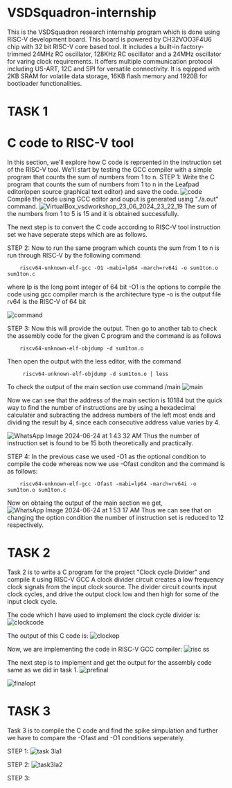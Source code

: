 # VSDSquadron-internship
This is the VSDSquadron research internship program which is done using RISC-V development board. This board is powered by CH32VOO3F4U6 chip with 32 bit RISC-V core based tool. It includes a built-in factory-trimmed 24MHz RC oscillator, 128KHz RC oscillator and a 24MHz oscillator for varing clock requirements. It offers multiple communication protocol including US-ART, 12C and SPI for versatile connectivity. It is eqipped with 2KB SRAM for volatile data storage, 16KB flash memory and 1920B for bootloader functionalities.
# TASK 1
# C code to RISC-V tool
In this section, we'll explore how C code is reprsented in the instruction set of the RISC-V tool. We'll start by testing the GCC compiler with a simple program that counts the sum of numbers from 1 to n.
STEP 1:
Write the C program that counts the sum of numbers from 1 to n in the Leafpad editor(open source graphical text editor) and save the code.
![code](https://github.com/Abinaya102/VSDSquadron-internship/assets/173627993/d5af9602-97e7-4516-8395-c12af510e131)
Compile the code using GCC editor and ouput is generated using "./a.out" command.
![VirtualBox_vsdworkshop_23_06_2024_23_22_19](https://github.com/Abinaya102/VSDSquadron-internship/assets/173627993/4025d860-66c0-4584-8072-3ee1d7a0e023)
The sum of the numbers from 1 to 5 is 15 and it is obtained successfully.

The next step is to convert the C code according to RISC-V tool instruction set we have seperate steps which are as follows.

STEP 2:
Now to run the same program which counts the sum from 1 to n is run through RISC-V by the following command:

        riscv64-unknown-elf-gcc -O1 -mabi=lp64 -march=rv64i -o sum1ton.o sum1ton.c
        
where lp is the long point integer of 64 bit
     -O1 is the options to compile the code using gcc compiler
     march is the architecture type
     -o is the output file
     rv64 is the RISC-V of 64 bit

![command](https://github.com/Abinaya102/VSDSquadron-internship/assets/173627993/f44df7ea-9a57-4b8f-b7b9-4009d214ada4)

STEP 3:
Now this will provide the output. Then go to another tab to check the assembly code for the given C program and the command is as follows

        riscv64-unknown-elf-objdump -d sum1ton.o
Then open the output with the less editor, with the command
        
         riscv64-unknown-elf-objdump -d sum1ton.o | less
To check the output of the main section use command /main
![main](https://github.com/Abinaya102/VSDSquadron-internship/assets/173627993/6fc70654-16fb-4422-8ef2-96cdd0cb30bc)

Now we can see that the address of the main section is 10184 but the quick way to find the number of instructions are by using a hexadecimal calculater and subracting the address numbers of the left most ends and dividing the result by 4, since each consecutive address value varies by 4.

![WhatsApp Image 2024-06-24 at 1 43 32 AM](https://github.com/Abinaya102/VSDSquadron-internship/assets/173627993/f3b985b6-4950-472b-b9b8-5db032e5ddd3)
Thus the number of instruction set is found to be 15 both theoretically and practically.

STEP 4:
In the previous case we used -O1 as the optional condition to compile the code whereas now we use -Ofast conditon and the command is as follows:

        riscv64-unknown-elf-gcc -Ofast -mabi=lp64 -march=rv64i -o sum1ton.o sum1ton.c
Now on obtaing the output of the main section we get,
![WhatsApp Image 2024-06-24 at 1 53 17 AM](https://github.com/Abinaya102/VSDSquadron-internship/assets/173627993/66aee74e-18db-42ff-bf17-6f653b467fda)
Thus we can see that on changing the option condition the number of instruction set is reduced to 12 respectively.

# TASK 2
Task 2 is to write a C program for the project "Clock cycle Divider" and compile it using RISC-V GCC
A clock divider circuit creates a low frequency clock signals from the input clock source. The divider circuit counts input clock cycles, and drive the output clock low and then high for some of the input clock cycle.

The code which I have used to implement the clock cycle divider is:
![clockcode](https://github.com/Abinaya102/VSDSquadron-internship/assets/173627993/01443400-7e7c-4dd6-93fa-29767bd907c9)

The output of this C code is:
![clockop](https://github.com/Abinaya102/VSDSquadron-internship/assets/173627993/c3a63be4-131d-417e-a2d2-a649dc335969)

Now, we are implementing the code in RISC-V GCC compiler:
![risc ss](https://github.com/Abinaya102/VSDSquadron-internship/assets/173627993/8a6e669b-e1fa-4634-9748-fc8ab8d7fe4d)

The next step is to implement and get the output for the assembly code same as we did in task 1.
![prefinal](https://github.com/Abinaya102/VSDSquadron-internship/assets/173627993/43b9ea92-d6fc-45fe-a24e-63c94dc00937)

![finalopt](https://github.com/Abinaya102/VSDSquadron-internship/assets/173627993/8a259514-0bab-4a8d-bb8b-4415a26fa0c4)

# TASK 3
Task 3 is to compile the C code and find the spike simpulation and further we have to compare the   -Ofast   and   -O1 conditions seperately.

STEP 1:
![task 3la1](https://github.com/Abinaya102/VSDSquadron-internship/assets/173627993/dfb85a3b-3546-42f4-b29b-287f49c82f00)

STEP 2:
![task3la2](https://github.com/Abinaya102/VSDSquadron-internship/assets/173627993/67558822-57e5-41b2-9c2d-81317abbdeb9)

STEP 3:















               



         




     


